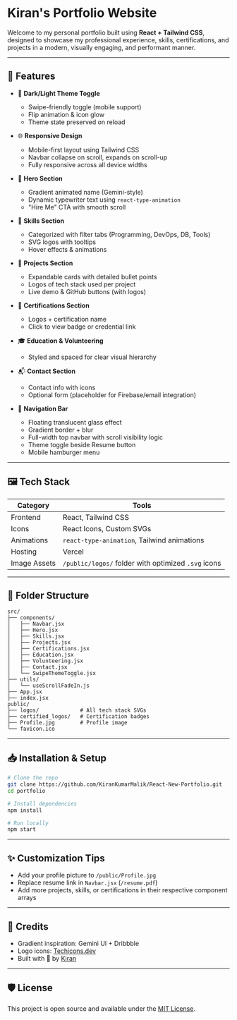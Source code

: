 # Kiran's Portfolio Website

Welcome to my personal portfolio built using **React + Tailwind CSS**, designed to showcase my professional experience, skills, certifications, and projects in a modern, visually engaging, and performant manner.

---

## 📌 Features

- 🌙 **Dark/Light Theme Toggle**  
  - Swipe-friendly toggle (mobile support)
  - Flip animation & icon glow  
  - Theme state preserved on reload

- 🌐 **Responsive Design**  
  - Mobile-first layout using Tailwind CSS  
  - Navbar collapse on scroll, expands on scroll-up  
  - Fully responsive across all device widths

- 🧠 **Hero Section**  
  - Gradient animated name (Gemini-style)  
  - Dynamic typewriter text using `react-type-animation`  
  - "Hire Me" CTA with smooth scroll

- 🧰 **Skills Section**  
  - Categorized with filter tabs (Programming, DevOps, DB, Tools)  
  - SVG logos with tooltips  
  - Hover effects & animations

- 📁 **Projects Section**  
  - Expandable cards with detailed bullet points  
  - Logos of tech stack used per project  
  - Live demo & GitHub buttons (with logos)

- 🏅 **Certifications Section**  
  - Logos + certification name  
  - Click to view badge or credential link

- 🎓 **Education & Volunteering**  
  - Styled and spaced for clear visual hierarchy

- 📬 **Contact Section**  
  - Contact info with icons  
  - Optional form (placeholder for Firebase/email integration)

- 🧭 **Navigation Bar**
  - Floating translucent glass effect  
  - Gradient border + blur  
  - Full-width top navbar with scroll visibility logic  
  - Theme toggle beside Resume button  
  - Mobile hamburger menu

---

## 🖼️ Tech Stack

| Category         | Tools |
|------------------|-------|
| Frontend         | React, Tailwind CSS |
| Icons            | React Icons, Custom SVGs |
| Animations       | `react-type-animation`, Tailwind animations |
| Hosting          | Vercel |
| Image Assets     | `/public/logos/` folder with optimized `.svg` icons |

---

## 📂 Folder Structure

```
src/
├── components/
│   ├── Navbar.jsx
│   ├── Hero.jsx
│   ├── Skills.jsx
│   ├── Projects.jsx
│   ├── Certifications.jsx
│   ├── Education.jsx
│   ├── Volunteering.jsx
│   ├── Contact.jsx
│   └── SwipeThemeToggle.jsx
├── utils/
│   └── useScrollFadeIn.js
├── App.jsx
├── index.jsx
public/
├── logos/             # All tech stack SVGs
├── certified_logos/   # Certification badges
├── Profile.jpg        # Profile image
└── favicon.ico
```

---

<!-- ## 🌍 Live Demo

**🔗 [madycloud.vercel.app](https://madycloud.vercel.app)**  
> Hosted on Vercel with CDN optimization and HTTPS

--- -->

## 📥 Installation & Setup

```bash
# Clone the repo
git clone https://github.com/KiranKumarMalik/React-New-Portfolio.git
cd portfolio

# Install dependencies
npm install

# Run locally
npm start
```

---

## ✨ Customization Tips

- Add your profile picture to `/public/Profile.jpg`
- Replace resume link in `Navbar.jsx` (`/resume.pdf`)
- Add more projects, skills, or certifications in their respective component arrays

---

## 🧠 Credits

- Gradient inspiration: Gemini UI + Dribbble
- Logo icons: [Techicons.dev](https://techicons.dev)
- Built with 💛 by [Kiran](https://linkedin.com/in/myselfmd)

---

## 🛡️ License

This project is open source and available under the [MIT License](https://drive.google.com/file/d/1gqXh_C5UxCgzD79SGWYZ_LTElOkCoJ51/view?usp=sharing).
